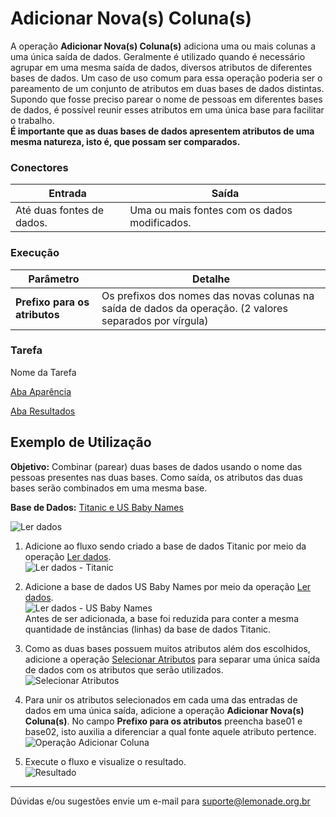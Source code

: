 # Adicionar Nova(s) Coluna(s)

A operação **Adicionar Nova(s) Coluna(s)** adiciona uma ou mais colunas a uma única saída de dados. Geralmente é utilizado quando é necessário agrupar em uma mesma saída de dados, diversos atributos de diferentes bases de dados. Um caso de uso comum para essa operação poderia ser o pareamento de um conjunto de atributos em duas bases de dados distintas. Supondo que fosse preciso parear o nome de pessoas em diferentes bases de dados, é possível reunir esses atributos em uma única base para facilitar o trabalho.\
**É importante que as duas bases de dados apresentem atributos de uma mesma natureza, isto é, que possam ser comparados.**



### Conectores
| Entrada | Saída |
| --- | --- |
| Até duas fontes de dados. | Uma ou mais fontes com os dados modificados. |


### Execução
| Parâmetro | Detalhe |
| --- | --- |
| **Prefixo para os atributos** | Os prefixos dos nomes das novas colunas na saída de dados da operação. (2 valores separados por vírgula) |

### Tarefa
Nome da Tarefa

[Aba Aparência][1]

[Aba Resultados][2]


## Exemplo de Utilização
**Objetivo:** Combinar (parear) duas bases de dados usando o nome das pessoas presentes nas duas bases. Como saída, os atributos das duas bases serão combinados em uma mesma base.

**Base de Dados:** [Titanic e US Baby Names][3]
	
![Ler dados](/img/spark/manipulacao_de_dados/coluna_adicionar_nova/image2.png)

1. Adicione ao fluxo sendo criado a base de dados Titanic por meio da operação [Ler dados][4].\
	![Ler dados - Titanic](/img/spark/manipulacao_de_dados/coluna_adicionar_nova/image3.png)
	
2. Adicione a base de dados US Baby Names por meio da operação [Ler dados][4]. \
	![Ler dados - US Baby Names](/img/spark/manipulacao_de_dados/coluna_adicionar_nova/image1.png)\
	Antes de ser adicionada, a base foi reduzida para conter a mesma quantidade de instâncias (linhas) da base de dados Titanic.
	
	
3. Como as duas bases possuem muitos atributos além dos escolhidos, adicione a operação [Selecionar Atributos][5] para separar uma única saída de dados com os atributos que serão utilizados.\
	![Selecionar Atributos](/img/spark/manipulacao_de_dados/coluna_adicionar_nova/image6.png)

4. Para unir os atributos selecionados em cada uma das entradas de dados em uma única saída, adicione a operação **Adicionar Nova(s) Coluna(s)**. No campo **Prefixo para os atributos** preencha base01 e base02, isto auxilia a diferenciar a qual fonte aquele atributo pertence.\
	![Operação Adicionar Coluna](/img/spark/manipulacao_de_dados/coluna_adicionar_nova/image4.png)
	
5. Execute o fluxo e visualize o resultado.\
	![Resultado](/img/spark/manipulacao_de_dados/coluna_adicionar_nova/image5.png)

-----

Dúvidas e/ou sugestões envie um e-mail para suporte@lemonade.org.br

[1]: /pt-br/spark/documentacao-geral/aba-aparencia.html
[2]: /pt-br/spark/documentacao-geral/aba-resultados.html
[3]: /pt-br/spark/base-de-dados/#titanic
[4]: /pt-br/spark/entrada-e-saida/ler-dados.html
[5]: /pt-br/spark/manipulacao-de-dados/selecionar-atributos.html